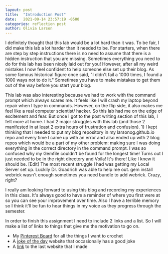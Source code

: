 ```yaml
---
layout: post
title:  "Introduction Post"
date:   2021-09-14 23:57:19 -0500
categories: reflection post
author: Olivia Larson
---
```

I definitely thought that this lab would be a lot hard than it was. To be fair, I did make this lab a lot harder than it needed to be. For starters, when there are step by step instructions there is no need to assume that there is a hidden instruction that you are missing. Sometimes everything you need to do for this lab has been nicely laid out for you! However, after all my weird mistakes I now feel confident to help someone else set up their blog. As some famous historical figure once said, "I didn't fail a 1000 times, I found a 1000 ways not to do it." Sometimes you have to make mistakes to get them out of the way before you start your blog.

This lab was also interesting because we had to work with the command prompt which always scares me. It feels like I will crash my laptop beyond repair when I type in commands. However, on the flip side, it also makes me feel like a real computer scientist/ hacker. So this lab had me on the edge of excitement and fear. But once I got to the post writing section of this lab, I felt more at home. I had 2 major struggles with this lab (and those 2 manifested in at least 2 extra hours of frustration and confusion). 1) I kept thinking that I needed to put my blog repository in my larsonog.github.io repo and every time I came up with an error and also ended up with 2 blog repos which would be a part of my other problem: making sure I was doing everything in the correct directory in the command prompt. I was so confused why my Gemfile couldn't be found for the longest time! Turns out I just needed to be in the right directory and Voila! It's there! Like I knew it should be. [Edit] The most recent struggle I had was getting my Local Server set up. Luckily Dr. Goadrich was able to help me out. gem install webrick wasn't enough sometimes you need bundle to add webrick. Crazy, right?

I really am looking forward to using this blog and recording my experiences in this class. It's always good to have a reminder of where you first were at so you can see your improvement over time. Also I have a terrible memory so I think it'll be fun to hear things in my voice as they progress through the semester.

In order to finish this assignment I need to include 2 links and a list. So I will make a list of links to things that give me the motivation to go on.

- My [Pinterest Board][Pintrest-Board] for all the things I want to crochet
- A [joke of the day][joke] website that occasionally has a good joke
- A [link][lab2website] to the last website that I made

[Pintrest-Board]: https://pin.it/6LQ6CL7
[joke]: https://www.ajokeaday.com/
[lab2website]: https://larsonog.github.io/csci340lab2
